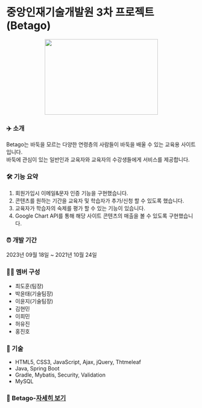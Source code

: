 # 중앙인재기술개발원 3차 프로젝트(Betago)

<p align="center"><img src="https://www.notion.so/image/https%3A%2F%2Fprod-files-secure.s3.us-west-2.amazonaws.com%2F919089e2-ea1d-4aee-a82c-bcc7b08f6289%2Feab67736-566e-4ae5-b300-c43d8663dc4d%2F2.png?table=block&id=35f0b011-ec5c-4668-916c-11c1a42c0bce&spaceId=919089e2-ea1d-4aee-a82c-bcc7b08f6289&width=2000&userId=8e26c7bd-f6ab-4d8d-ae3a-a85fc0fa7c3e&cache=v2" height="200px" width="300px"></p>

### ✈️ 소개

Betago는 바둑을 모르는 다양한 연령층의 사람들이 바둑을 배울 수 있는 교육용 사이트 입니다.
<br>
바둑에 관심이 있는 일반인과 교육자와 교육자의 수강생들에게 서비스를 제공합니다.

### 🛠 기능 요약
1. 회원가입시 이메일&문자 인증 기능을 구현했습니다.
2. 콘텐츠를 원하는 기간을 교육자 및 학습자가 추가/신청 할 수 있도록 했습니다.
3. 교육자가 학습자의 숙제를 평가 할 수 있는 기능이 있습니다.
4. Google Chart API를 통해 해당 사이트 콘텐츠의 매출을 볼 수 있도록 구현했습니다.

### ⏰ 개발 기간
2023년 09월 18일 ~ 2021년 10월 24일  

### 👩‍💻 멤버 구성
- 최도훈(팀장)
- 박윤태(기술팀장)
- 이윤지(기술팀장)
- 김현민
- 이희민
- 허유진
- 홍진호

### 📌 기술
- HTML5, CSS3, JavaScript, Ajax, jQuery, Thtmeleaf
- Java, Spring Boot
- Gradle, Mybatis, Security, Validation
- MySQL

### 📌 Betago-[자세히 보기](https://yuntae.notion.site/Betago-35f0b011ec5c4668916c11c1a42c0bce)
